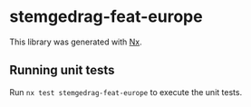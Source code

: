 # stemgedrag-feat-europe

This library was generated with [Nx](https://nx.dev).

## Running unit tests

Run `nx test stemgedrag-feat-europe` to execute the unit tests.
